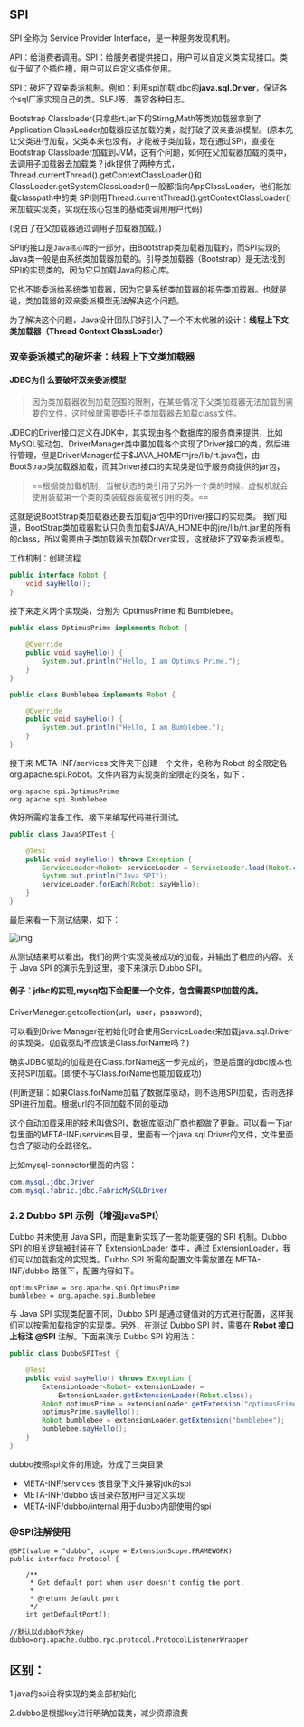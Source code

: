 ## SPI

SPI 全称为 Service Provider Interface，是一种服务发现机制。

API：给消费者调用。SPI：给服务者提供接口，用户可以自定义类实现接口。类似于留了个插件槽，用户可以自定义插件使用。

SPI：破坏了双亲委派机制。例如：利用spi加载jdbc的**java.sql.Driver**，保证各个sql厂家实现自己的类。SLFJ等，兼容各种日志。

Bootstrap Classloader(只拿些rt.jar下的Stirng,Math等类)加载器拿到了Application ClassLoader加载器应该加载的类，就打破了双亲委派模型。(原本先让父类进行加载，父类本来也没有，才能被子类加载，现在通过SPI，直接在Bootstrap Classloader加载到JVM，这有个问题，如何在父加载器加载的类中，去调用子加载器去加载类？jdk提供了两种方式，Thread.currentThread().getContextClassLoader()和ClassLoader.getSystemClassLoader()一般都指向AppClassLoader，他们能加载classpath中的类
SPI则用Thread.currentThread().getContextClassLoader()来加载实现类，实现在核心包里的基础类调用用户代码)

(说白了在父加载器通过调用子加载器加载。)

SPI的接口是`Java核心库`的一部分，由Bootstrap类加载器加载的，而SPI实现的Java类一般是由系统类加载器加载的。引导类加载器（Bootstrap）是无法找到SPI的实现类的，因为它只加载Java的核心库。

它也不能委派给系统类加载器，因为它是系统类加载器的祖先类加载器。也就是说，类加载器的双亲委派模型无法解决这个问题。

为了解决这个问题，Java设计团队只好引入了一个不太优雅的设计：**线程上下文类加载器（Thread Context ClassLoader）**

### 双亲委派模式的破坏者：线程上下文类加载器

#### JDBC为什么要破坏双亲委派模型

> 因为类加载器收到加载范围的限制，在某些情况下父类加载器无法加载到需要的文件，这时候就需要委托子类加载器去加载class文件。

JDBC的Driver接口定义在JDK中，其实现由各个数据库的服务商来提供，比如MySQL驱动包。DriverManager类中要加载各个实现了Driver接口的类，然后进行管理，但是DriverManager位于$JAVA_HOME中jre/lib/rt.java包，由BootStrap类加载器加载，而其Driver接口的实现类是位于服务商提供的jar包，

> ==根据类加载机制，当被状态的类引用了另外一个类的时候，虚拟机就会使用装载第一个类的类装载器装载被引用的类。==

这就是说BootStrap类加载器还要去加载jar包中的Driver接口的实现类。
我们知道，BootStrap类加载器默认只负责加载$JAVA_HOME中的jre/lib/rt.jar里的所有的class，所以需要由子类加载器去加载Driver实现，这就破坏了双亲委派模型。



工作机制：创建流程

```java
public interface Robot {
    void sayHello();
}
```

接下来定义两个实现类，分别为 OptimusPrime 和 Bumblebee。

```java
public class OptimusPrime implements Robot {
    
    @Override
    public void sayHello() {
        System.out.println("Hello, I am Optimus Prime.");
    }
}

public class Bumblebee implements Robot {

    @Override
    public void sayHello() {
        System.out.println("Hello, I am Bumblebee.");
    }
}
```

接下来 META-INF/services 文件夹下创建一个文件，名称为 Robot 的全限定名 org.apache.spi.Robot。文件内容为实现类的全限定的类名，如下：

```
org.apache.spi.OptimusPrime
org.apache.spi.Bumblebee
```

做好所需的准备工作，接下来编写代码进行测试。

```java
public class JavaSPITest {

    @Test
    public void sayHello() throws Exception {
        ServiceLoader<Robot> serviceLoader = ServiceLoader.load(Robot.class);//相当于获取到所有实现接口的类
        System.out.println("Java SPI");
        serviceLoader.forEach(Robot::sayHello);
    }
}
```

最后来看一下测试结果，如下：

![img](http://dubbo.apache.org/docs/zh-cn/source_code_guide/sources/images/java-spi-result.jpg)

从测试结果可以看出，我们的两个实现类被成功的加载，并输出了相应的内容。关于 Java SPI 的演示先到这里，接下来演示 Dubbo SPI。

#### 例子：jdbc的实现,mysql包下会配置一个文件，包含需要SPI加载的类。

DriverManager.getcollection(url，user，password);

可以看到DriverManager在初始化时会使用ServiceLoader来加载java.sql.Driver的实现类。(加载驱动不应该是Class.forName吗？)

确实JDBC驱动的加载是在Class.forName这一步完成的，但是后面的jdbc版本也支持SPI加载。(即使不写Class.forName也能加载成功)

(判断逻辑：如果Class.forName加载了数据库驱动，则不适用SPI加载，否则选择SPI进行加载。根据url的不同加载不同的驱动)

这个自动加载采用的技术叫做SPI，数据库驱动厂商也都做了更新。可以看一下jar包里面的META-INF/services目录，里面有一个java.sql.Driver的文件，文件里面包含了驱动的全路径名。

比如mysql-connector里面的内容：

```css
com.mysql.jdbc.Driver
com.mysql.fabric.jdbc.FabricMySQLDriver
```



### 2.2 Dubbo SPI 示例（增强javaSPI）

Dubbo 并未使用 Java SPI，而是重新实现了一套功能更强的 SPI 机制。Dubbo SPI 的相关逻辑被封装在了 ExtensionLoader 类中，通过 ExtensionLoader，我们可以加载指定的实现类。Dubbo SPI 所需的配置文件需放置在 META-INF/dubbo 路径下，配置内容如下。

```
optimusPrime = org.apache.spi.OptimusPrime
bumblebee = org.apache.spi.Bumblebee
```

与 Java SPI 实现类配置不同，Dubbo SPI 是通过键值对的方式进行配置，这样我们可以按需加载指定的实现类。另外，在测试 Dubbo SPI 时，需要在 **Robot 接口上标注 @SPI** 注解。下面来演示 Dubbo SPI 的用法：

```java
public class DubboSPITest {

    @Test
    public void sayHello() throws Exception {
        ExtensionLoader<Robot> extensionLoader = 
            ExtensionLoader.getExtensionLoader(Robot.class);
        Robot optimusPrime = extensionLoader.getExtension("optimusPrime");//可以获得明确的实现类
        optimusPrime.sayHello();
        Robot bumblebee = extensionLoader.getExtension("bumblebee");
        bumblebee.sayHello();
    }
}
```

dubbo按照spi文件的用途，分成了三类目录

- META-INF/services 该目录下文件兼容jdk的spi
- META-INF/dubbo 该目录存放用户自定义实现
- META-INF/dubbo/internal 用于dubbo内部使用的spi



### @SPI注解使用

```
@SPI(value = "dubbo", scope = ExtensionScope.FRAMEWORK)
public interface Protocol {

    /**
     * Get default port when user doesn't config the port.
     *
     * @return default port
     */
    int getDefaultPort();
    
//默认以dubbo作为key
dubbo=org.apache.dubbo.rpc.protocol.ProtocolListenerWrapper
```

## 区别：

1.java的spi会将实现的类全部初始化

2.dubbo是根据key进行明确加载类，减少资源浪费


